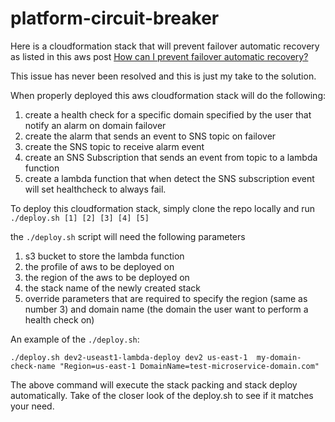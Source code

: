 # platform-circuit-breaker


Here is a cloudformation stack that will prevent failover automatic recovery as listed in this aws post
[How can I prevent failover automatic recovery?](https://forums.aws.amazon.com/thread.jspa?threadID=128432)

This issue has never been resolved and this is just my take to the solution.

When properly deployed this aws cloudformation stack will do the following:

1) create a health check for a specific domain specified by the user that notify an alarm on domain failover
2) create the alarm that sends an event to SNS topic on failover
3) create the SNS topic to receive alarm event
4) create an SNS Subscription that sends an event from topic to a lambda function
5) create a lambda function that when detect the SNS subscription event will set healthcheck to always fail.

To deploy this cloudformation stack, simply clone the repo locally and run `./deploy.sh [1] [2] [3] [4] [5]`

the `./deploy.sh` script will need the following parameters
1) s3 bucket to store the lambda function
2) the profile of aws to be deployed on
3) the region of the aws to be deployed on
4) the stack name of the newly created stack
5) override parameters that are required to specify the region (same as number 3) and domain name (the domain the user want to perform a health check on)


An example of the `./deploy.sh`:

```./deploy.sh dev2-useast1-lambda-deploy dev2 us-east-1  my-domain-check-name "Region=us-east-1 DomainName=test-microservice-domain.com"```

The above command will execute the stack packing and stack deploy automatically. Take of the closer look of the deploy.sh to see if it matches your need.



